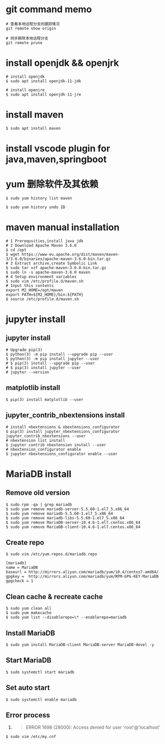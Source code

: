 <!--
@author: harold.duan
@date: 19-07-01
@memo: Notes logging
-->

# git command memo

``` git command
# 查看本地远程分支的跟踪情况
git remote show origin

# 同步删除本地远程分支
git remote prune
```

# install openjdk && openjrk

``` command
# install openjdk
$ sudo apt install openjdk-11-jdk

# install openjre
$ sudo apt install openjdk-11-jre
```

# install maven

``` command
$ sudo apt install maven
```

# install vscode plugin for java,maven,springboot

# yum 删除软件及其依赖

```
$ sudo yum history list maven

$ sudo yum history undo ID
```

# maven manual installation 

```
# 1 Prerequsities,install java jdk
# 2 Download Apache Maven 3.6.0
$ cd /opt
$ wget https://www-eu.apache.org/dist/maven/maven-3/3.6.0/binaries/apache-maven-3.6.0-bin.tar.gz
# 3 Extract archive,create Symbolic Link
$ sudo tar xzf apache-maven-3.6.0-bin.tar.gz
$ sudo ln -s apache-maven-3.6.0 maven
# 4 Setup environment variables
$ sudo vim /etc/profile.d/maven.sh
# Input this contents
export M2_HOME=/opt/maven
export PATH=${M2_HOME}/bin:${PATH}
$ source /etc/profile.d/maven.sh
```

# jupyter install

## jupyter install

```
# Upgrade pip(3)
$ python(3) -m pip install --upgrade pip --user
$ python(3) -m pip install jupyter --user
# $ pip(3) install --upgrade pip --user
# $ pip(3) install jupyter --user
# jupyter --version
```

## matplotlib install

```
$ pip(3) install matplotlib --user
```

## jupyter_contrib_nbextensions install

```
# install nbextensions & nbextensions_configurator
$ pip(3) install jupyter_nbextensions_configurator jupyter_contrib_nbextensions --user
# nbextension list install
$ jupyter contrib nbextension install --user
# nbextension_configurator enable
$ jupyter nbextensions_configurator enable --user
```

# MariaDB install

## Remove old version

```
$ sudo rpm -qa | grep mariadb
$ sudo yum remove mariadb-server-5.5.60-1.el7_5.x86_64
$ sudo yum remove mariadb-5.5.60-1.el7_5.x86_64
$ sudo yum remove mariadb-libs-5.5.60-1.el7_5.x86_64
$ sudo yum remove MariaDB-server-10.4.6-1.el7.centos.x86_64
$ sudo yum remove MariaDB-client-10.4.6-1.el7.centos.x86_64
```

## Create repo

```
$ sudo vim /etc/yum.repos.d/mariadb.repo

[mariadb]
name = MariaDB
baseurl = http://mirrors.aliyun.com/mariadb/yum/10.4/centos7-amd64/
gpgkey =  http://mirrors.aliyun.com/mariadb/yum/RPM-GPG-KEY-MariaDB
gpgcheck = 1
```
## Clean cache & recreate cache

```
$ sudo yum clean all
$ sudo yum makecache
$ sudo yum list --disablerepo=\* --enablerepo=mariadb
```

## Install MariaDB

```
$ sudo yum install MariaDB-client MariaDB-server MariaDB-devel -y
```

## Start MariaDB

```
$ sudo systemctl start mariadb
```

## Set auto start

```
$ sudo systemctl enable mariadb
```

## Error process

1. > ERROR 1698 (28000): Access denied for user 'root'@'localhost'

```
$ sudo vim /etc/my.cnf
```
